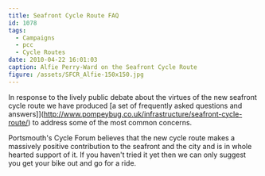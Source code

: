 ```yaml
---
title: Seafront Cycle Route FAQ
id: 1078
tags:
  - Campaigns
  - pcc
  - Cycle Routes
date: 2010-04-22 16:01:03
caption: Alfie Perry-Ward on the Seafront Cycle Route
figure: /assets/SFCR_Alfie-150x150.jpg
---
```


In response to the lively public debate about the virtues of the new seafront cycle route we have produced [a set of frequently asked questions and answers]](http://www.pompeybug.co.uk/infrastructure/seafront-cycle-route/) to address some of the most common concerns.

Portsmouth's Cycle Forum believes that the new cycle route makes a massively positive contribution to the seafront and the city and is in whole hearted support of it.  If you haven't tried it yet then we can only suggest you get your bike out and go for a ride.

